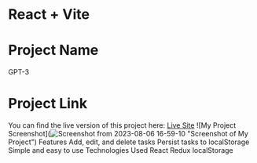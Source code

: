 # React + Vite
# Project Name
GPT-3
# Project Link
You can find the live version of this project here:
[Live Site](https://celebrated-twilight-42be43.netlify.app/)
![My Project Screenshot](![Screenshot from 2023-08-06 16-59-10](https://github.com/bokhuuu/GPT-3/assets/126252413/67ba5255-466f-41a4-9e63-d00b9ed05afc)
 "Screenshot of My Project")
Features
Add, edit, and delete tasks
Persist tasks to localStorage
Simple and easy to use
Technologies Used
React
Redux
localStorage
